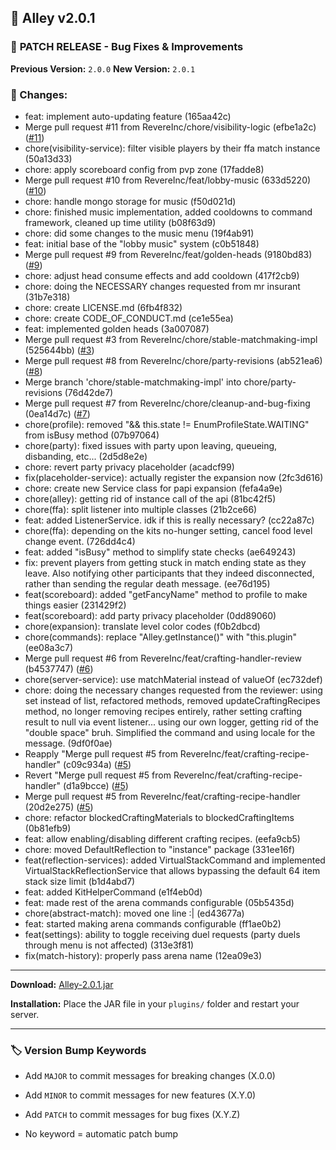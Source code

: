 ## 🎉 Alley v2.0.1

### 🔧 **PATCH RELEASE** - Bug Fixes & Improvements

**Previous Version:** `2.0.0`
**New Version:** `2.0.1`

### 📝 Changes:

- feat: implement auto-updating feature (165aa42c)
- Merge pull request #11 from RevereInc/chore/visibility-logic (efbe1a2c) ([#11](https://github.com/RevereInc/alley-practice/pull/11))
- chore(visibility-service): filter visible players by their ffa match instance (50a13d33)
- chore: apply scoreboard config from pvp zone (17fadde8)
- Merge pull request #10 from RevereInc/feat/lobby-music (633d5220) ([#10](https://github.com/RevereInc/alley-practice/pull/10))
- chore: handle mongo storage for music (f50d021d)
- chore: finished music implementation, added cooldowns to command framework, cleaned up time utility (b08f63d9)
- chore: did some changes to the music menu (19f4ab91)
- feat: initial base of the "lobby music" system (c0b51848)
- Merge pull request #9 from RevereInc/feat/golden-heads (9180bd83) ([#9](https://github.com/RevereInc/alley-practice/pull/9))
- chore: adjust head consume effects and add cooldown (417f2cb9)
- chore: doing the NECESSARY changes requested from mr insurant (31b7e318)
- chore: create LICENSE.md (6fb4f832)
- chore: create CODE_OF_CONDUCT.md (ce1e55ea)
- feat: implemented golden heads (3a007087)
- Merge pull request #3 from RevereInc/chore/stable-matchmaking-impl (525644bb) ([#3](https://github.com/RevereInc/alley-practice/pull/3))
- Merge pull request #8 from RevereInc/chore/party-revisions (ab521ea6) ([#8](https://github.com/RevereInc/alley-practice/pull/8))
- Merge branch 'chore/stable-matchmaking-impl' into chore/party-revisions (76d42de7)
- Merge pull request #7 from RevereInc/chore/cleanup-and-bug-fixing (0ea14d7c) ([#7](https://github.com/RevereInc/alley-practice/pull/7))
- chore(profile): removed "&& this.state != EnumProfileState.WAITING" from isBusy method (07b97064)
- chore(party): fixed issues with party upon leaving, queueing, disbanding, etc... (2d5d8e2e)
- chore: revert party privacy placeholder (acadcf99)
- fix(placeholder-service): actually register the expansion now (2fc3d616)
- chore: create new Service class for papi expansion (fefa4a9e)
- chore(alley): getting rid of instance call of the api (81bc42f5)
- chore(ffa): split listener into multiple classes (21b2ce66)
- feat: added ListenerService. idk if this is really necessary? (cc22a87c)
- chore(ffa): depending on the kits no-hunger setting, cancel food level change event. (726dd4c4)
- feat: added "isBusy" method to simplify state checks (ae649243)
- fix: prevent players from getting stuck in match ending state as they leave. Also notifying other participants that they indeed disconnected, rather than sending the regular death message. (ee76d195)
- feat(scoreboard): added "getFancyName" method to profile to make things easier (231429f2)
- feat(scoreboard): add party privacy placeholder (0dd89060)
- chore(expansion): translate level color codes (f0b2dbcd)
- chore(commands): replace "Alley.getInstance()" with "this.plugin" (ee08a3c7)
- Merge pull request #6 from RevereInc/feat/crafting-handler-review (b4537747) ([#6](https://github.com/RevereInc/alley-practice/pull/6))
- chore(server-service): use matchMaterial instead of valueOf (ec732def)
- chore: doing the necessary changes requested from the reviewer: using set instead of list, refactored methods, removed updateCraftingRecipes method, no longer removing recipes entirely, rather setting crafting result to null via event listener... using our own logger, getting rid of the "double space" bruh. Simplified the command and using locale for the message. (9df0f0ae)
- Reapply "Merge pull request #5 from RevereInc/feat/crafting-recipe-handler" (c09c934a) ([#5](https://github.com/RevereInc/alley-practice/pull/5))
- Revert "Merge pull request #5 from RevereInc/feat/crafting-recipe-handler" (d1a9bcce) ([#5](https://github.com/RevereInc/alley-practice/pull/5))
- Merge pull request #5 from RevereInc/feat/crafting-recipe-handler (20d2e275) ([#5](https://github.com/RevereInc/alley-practice/pull/5))
- chore: refactor blockedCraftingMaterials to blockedCraftingItems (0b81efb9)
- feat: allow enabling/disabling different crafting recipes. (eefa9cb5)
- chore: moved DefaultReflection to "instance" package (331ee16f)
- feat(reflection-services): added VirtualStackCommand and implemented VirtualStackReflectionService that allows bypassing the default 64 item stack size limit (b1d4abd7)
- feat: added KitHelperCommand (e1f4eb0d)
- feat: made rest of the arena commands configurable (05b5435d)
- chore(abstract-match): moved one line :| (ed43677a)
- feat: started making arena commands configurable (ff1ae0b2)
- feat(settings): ability to toggle receiving duel requests (party duels through menu is not affected) (313e3f81)
- fix(match-history): properly pass arena name (12ea09e3)

---
**Download:** [Alley-2.0.1.jar](https://github.com/RevereInc/alley-practice/releases/download/v2.0.1/Alley-2.0.1.jar)

**Installation:** Place the JAR file in your `plugins/` folder and restart your server.

---
### 🏷️ Version Bump Keywords

- Add `MAJOR` to commit messages for breaking changes (X.0.0)

- Add `MINOR` to commit messages for new features (X.Y.0)

- Add `PATCH` to commit messages for bug fixes (X.Y.Z)

- No keyword = automatic patch bump


